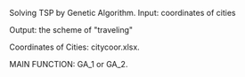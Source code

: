 Solving TSP by Genetic Algorithm.
Input: coordinates of cities

Output: the scheme of "traveling"

Coordinates of Cities: citycoor.xlsx.

MAIN FUNCTION: GA_1 or GA_2.
